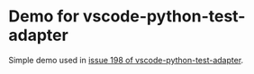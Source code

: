 # Demo for vscode-python-test-adapter
Simple demo used in [issue 198 of vscode-python-test-adapter](https://github.com/kondratyev-nv/vscode-python-test-adapter/issues/198).